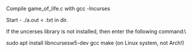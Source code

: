 Compile game_of_life.c with gcc <file> -lncurses

Start - ./a.out < <file>.txt in dir.

If the uncerses library is not installed, then enter the following command:\

sudo apt install libncursesw5-dev gcc make
(on Linux system, not Arch!)
